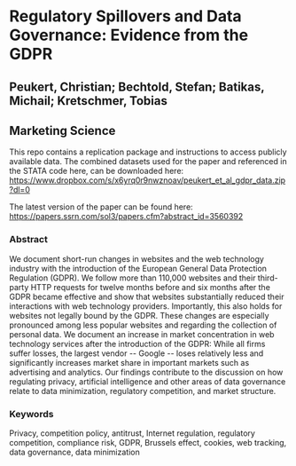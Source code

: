 # Regulatory Spillovers and Data Governance: Evidence from the GDPR
## Peukert, Christian; Bechtold, Stefan; Batikas, Michail; Kretschmer, Tobias
## Marketing Science

This repo contains a replication package and instructions to access publicly available data.
The combined datasets used for the paper and referenced in the STATA code here, can be downloaded here: https://www.dropbox.com/s/x6yrq0r9nwznoav/peukert_et_al_gdpr_data.zip?dl=0

The latest version of the paper can be found here: https://papers.ssrn.com/sol3/papers.cfm?abstract_id=3560392

### Abstract
We document short-run changes in websites and the web technology industry with the introduction of the European General Data Protection Regulation (GDPR). We follow more than 110,000 websites and their third-party HTTP requests for twelve months before and six months after the GDPR became effective and show that websites substantially reduced their interactions with web technology providers. Importantly, this also holds for websites not legally bound by the GDPR. These changes are especially pronounced among less popular websites and regarding the collection of personal data. We document an increase in market concentration in web technology services after the introduction of the GDPR: While all firms suffer losses, the largest vendor -- Google -- loses relatively less and significantly increases market share in important markets such as advertising and analytics. Our findings contribute to the discussion on how regulating privacy, artificial intelligence and other areas of data governance relate to data minimization, regulatory competition, and market structure.

### Keywords
Privacy, competition policy, antitrust, Internet regulation, regulatory competition, compliance risk, GDPR, Brussels effect, cookies, web tracking, data governance, data minimization


